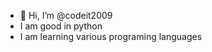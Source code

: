 - 👋 Hi, I’m @codeit2009
- I am good in python
- I am learning various programing languages


<!---
codeit2009/codeit2009 is a ✨ special ✨ repository because its `README.md` (this file) appears on your GitHub profile.
You can click the Preview link to take a look at your changes.
--->
